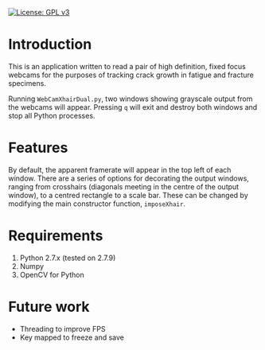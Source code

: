 [![License: GPL v3](https://img.shields.io/badge/License-GPL%20v3-blue.svg)](http://www.gnu.org/licenses/gpl-3.0) 

# Introduction

This is an application written to read a pair of high definition, fixed focus webcams for the purposes of tracking crack growth in fatigue and fracture specimens.

Running `WebCamXhairDual.py`, two windows showing grayscale output from the webcams will appear. Pressing `q` will exit and destroy both windows and stop all Python processes.

# Features

By default, the apparent framerate will appear in the top left of each window. There are a series of options for decorating the output windows, ranging from crosshairs (diagonals meeting in the centre of the output window), to a centred rectangle to a scale bar. These can be changed by modifying the main constructor function, `imposeXhair`.

# Requirements

1. Python 2.7.x (tested on 2.7.9)
2. Numpy
3. OpenCV for Python

# Future work

* Threading to improve FPS
* Key mapped to freeze and save

